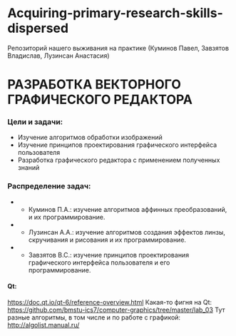 # Acquiring-primary-research-skills-dispersed
Репозиторий нашего выживания на практике (Куминов Павел, Завзятов Владислав, Лузинсан Анастасия)

# РАЗРАБОТКА ВЕКТОРНОГО ГРАФИЧЕСКОГО РЕДАКТОРА
### Цели и задачи: 
-	Изучение алгоритмов обработки изображений
-	Изучение принципов проектирования  графического интерфейса пользователя
-	Разработка графического редактора с применением полученных знаний

### Распределение задач:
- - Куминов П.А.: изучение алгоритмов аффинных преобразований,  и их программирование.
- - Лузинсан А.А.: изучение алгоритмов создания эффектов линзы, скручивания и  рисования и их программирование.
- - Завзятов В.С.: изучение принципов проектирования  графического интерфейса пользователя и его программирование.

#### Qt:
https://doc.qt.io/qt-6/reference-overview.html
Какая-то фигня на Qt: https://github.com/bmstu-ics7/computer-graphics/tree/master/lab_03
Тут разные алгоритмы, в том числе и по работе с графикой:
http://algolist.manual.ru/
